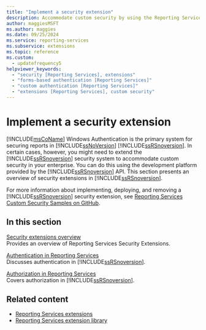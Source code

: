 ```yaml
---
title: "Implement a security extension"
description: Accommodate custom security by using the Reporting Services API development platform to extend the Reporting Services security system.
author: maggiesMSFT
ms.author: maggies
ms.date: 09/25/2024
ms.service: reporting-services
ms.subservice: extensions
ms.topic: reference
ms.custom:
  - updatefrequency5
helpviewer_keywords:
  - "security [Reporting Services], extensions"
  - "forms-based authentication [Reporting Services]"
  - "custom authentication [Reporting Services]"
  - "extensions [Reporting Services], custom security"
---
```

# Implement a security extension
  [!INCLUDE[msCoName](../../../includes/msconame-md.md)] Windows Authentication is the primary system for securing reports in [!INCLUDE[ssNoVersion](../../../includes/ssnoversion-md.md)] [!INCLUDE[ssRSnoversion](../../../includes/ssrsnoversion-md.md)]. In certain cases, however, you might need to extend the [!INCLUDE[ssRSnoversion](../../../includes/ssrsnoversion-md.md)] security system to accommodate custom security in your enterprise. You can do this using the development platform provided by the [!INCLUDE[ssRSnoversion](../../../includes/ssrsnoversion-md.md)] API. This section presents an overview of security extensions in [!INCLUDE[ssRSnoversion](../../../includes/ssrsnoversion-md.md)].  
  
 For more information about implementing, deploying, and removing a [!INCLUDE[ssRSnoversion](../../../includes/ssrsnoversion-md.md)] security extension, see [Reporting Services Custom Security Samples on GitHub](https://github.com/microsoft/Reporting-Services).  
  
## In this section  
 [Security extensions overview](../../../reporting-services/extensions/security-extension/security-extensions-overview.md)  
 Provides an overview of Reporting Services Security Extensions.  
  
 [Authentication in Reporting Services](../../../reporting-services/extensions/security-extension/authentication-in-reporting-services.md)  
 Discusses authentication in [!INCLUDE[ssRSnoversion](../../../includes/ssrsnoversion-md.md)].  
  
 [Authorization in Reporting Services](../../../reporting-services/extensions/security-extension/authorization-in-reporting-services.md)  
 Covers authorization in [!INCLUDE[ssRSnoversion](../../../includes/ssrsnoversion-md.md)].  
  
## Related content

- [Reporting Services extensions](../../../reporting-services/extensions/reporting-services-extensions.md)
- [Reporting Services extension library](../../../reporting-services/extensions/reporting-services-extension-library.md)
